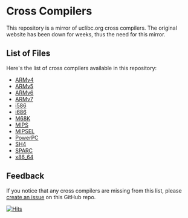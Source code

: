 # Cross Compilers

This repository is a mirror of uclibc.org cross compilers. The original website has been down for weeks, thus the need for this mirror.

## List of Files

Here's the list of cross compilers available in this repository:

- [ARMv4](https://github.com/Hexoral/Cross-Compilers/raw/main/cross-compiler-armv4l.tar.bz2)
- [ARMv5](https://github.com/Hexoral/Cross-Compilers/raw/main/cross-compiler-armv5l.tar.bz2)
- [ARMv6](https://github.com/Hexoral/Cross-Compilers/raw/main/cross-compiler-armv6l.tar.bz2)
- [ARMv7](https://github.com/Hexoral/Cross-Compilers/raw/main/cross-compiler-armv7l.tar.bz2)
- [i586](https://github.com/Hexoral/Cross-Compilers/raw/main/cross-compiler-i586.tar.bz2)
- [i686](https://github.com/Hexoral/Cross-Compilers/raw/main/cross-compiler-i686.tar.bz2)
- [M68K](https://github.com/Hexoral/Cross-Compilers/raw/main/cross-compiler-m68k.tar.bz2)
- [MIPS](https://github.com/Hexoral/Cross-Compilers/raw/main/cross-compiler-mips.tar.bz2)
- [MIPSEL](https://github.com/Hexoral/Cross-Compilers/raw/main/cross-compiler-mipsel.tar.bz2)
- [PowerPC](https://github.com/Hexoral/Cross-Compilers/raw/main/cross-compiler-powerpc.tar.bz2)
- [SH4](https://github.com/Hexoral/Cross-Compilers/raw/main/cross-compiler-sh4.tar.bz2)
- [SPARC](https://github.com/Hexoral/Cross-Compilers/raw/main/cross-compiler-sparc.tar.bz2)
- [x86_64](https://github.com/Hexoral/Cross-Compilers/raw/main/cross-compiler-x86_64.tar.bz2)

## Feedback

If you notice that any cross compilers are missing from this list, please [create an issue](https://github.com/Hexoral/Cross-Compilers/issues) on this GitHub repo.


[![Hits](https://hits.seeyoufarm.com/api/count/incr/badge.svg?url=https%3A%2F%2Fgithub.com%2FHexoral%2FCross-Compilers&count_bg=%23512AC7&title_bg=%23555555&icon=&icon_color=%23E7E7E7&title=Views&edge_flat=false)](https://hits.seeyoufarm.com)
